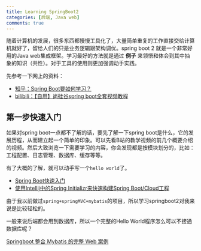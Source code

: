 ```yaml
---
title: Learning SpringBoot2
categories: [后端, Java web]
comments: true
---
```


随着计算机的发展，很多东西都慢慢工具化了，大量简单重复的工作直接交给计算机就好了，留给人们的只是业务逻辑跟架构调优。spring boot 2 就是一个非常好用的Java web集成框架。学习最好的方法就是通过 **例子** 来领悟和体会到其中抽象的知识（共性）。对于工具的使用则更加强调动手实践。

先参考一下网上的资料：

- [知乎：Spring Boot要如何学习？](https://www.zhihu.com/question/53729800)
- [bilibili：【自用】尚硅谷spring boot全套视频教程](https://www.bilibili.com/video/av44560321?from=search&seid=7097190869964471137)

<!--more-->

## 第一步快速入门

如果对spring boot一点都不了解的话，要先了解一下spring boot是什么，它的发展历程，从而建立起一个简单的印象。可以先看B站的教学视频的前几个概要介绍的视频。然后大致浏览一下需要学习的内容，你会发现都是按模块划分的，比如：工程配置、日志管理、数据库、缓存等等。

有了大概的了解，就可以动手写一个`hello world`了。

- [Spring Boot快速入门](http://blog.didispace.com/spring-boot-learning-1/)
- [使用Intellij中的Spring Initializr来快速构建Spring Boot/Cloud工程](http://blog.didispace.com/spring-initializr-in-intellij/)

由于我以前做过`spring+springMVC+mybatis`的项目，所以学习springboot2对我来说是比较轻松的。

一般来说后端都会用到数据库，所以一个完整的Hello World程序怎么可以不接通数据库呢？

[Springboot 整合 Mybatis 的完整 Web 案例](https://www.bysocket.com/?p=1610)



